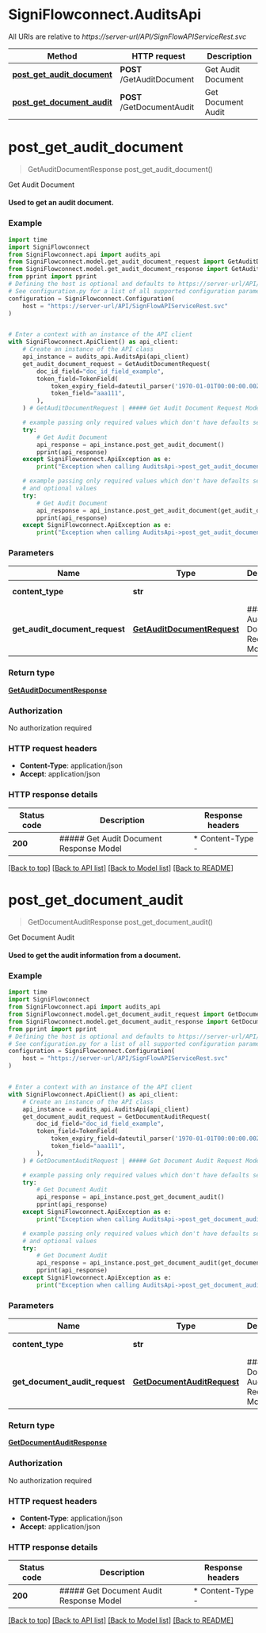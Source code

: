 # SigniFlowconnect.AuditsApi

All URIs are relative to *https://server-url/API/SignFlowAPIServiceRest.svc*

Method | HTTP request | Description
------------- | ------------- | -------------
[**post_get_audit_document**](AuditsApi.md#post_get_audit_document) | **POST** /GetAuditDocument | Get Audit Document
[**post_get_document_audit**](AuditsApi.md#post_get_document_audit) | **POST** /GetDocumentAudit | Get Document Audit


# **post_get_audit_document**
> GetAuditDocumentResponse post_get_audit_document()

Get Audit Document

#### Used to get an audit document.

### Example

```python
import time
import SigniFlowconnect
from SigniFlowconnect.api import audits_api
from SigniFlowconnect.model.get_audit_document_request import GetAuditDocumentRequest
from SigniFlowconnect.model.get_audit_document_response import GetAuditDocumentResponse
from pprint import pprint
# Defining the host is optional and defaults to https://server-url/API/SignFlowAPIServiceRest.svc
# See configuration.py for a list of all supported configuration parameters.
configuration = SigniFlowconnect.Configuration(
    host = "https://server-url/API/SignFlowAPIServiceRest.svc"
)


# Enter a context with an instance of the API client
with SigniFlowconnect.ApiClient() as api_client:
    # Create an instance of the API class
    api_instance = audits_api.AuditsApi(api_client)
    get_audit_document_request = GetAuditDocumentRequest(
        doc_id_field="doc_id_field_example",
        token_field=TokenField(
            token_expiry_field=dateutil_parser('1970-01-01T00:00:00.00Z'),
            token_field="aaa111",
        ),
    ) # GetAuditDocumentRequest | ##### Get Audit Document Request Model (optional)

    # example passing only required values which don't have defaults set
    try:
        # Get Audit Document
        api_response = api_instance.post_get_audit_document()
        pprint(api_response)
    except SigniFlowconnect.ApiException as e:
        print("Exception when calling AuditsApi->post_get_audit_document: %s\n" % e)

    # example passing only required values which don't have defaults set
    # and optional values
    try:
        # Get Audit Document
        api_response = api_instance.post_get_audit_document(get_audit_document_request=get_audit_document_request)
        pprint(api_response)
    except SigniFlowconnect.ApiException as e:
        print("Exception when calling AuditsApi->post_get_audit_document: %s\n" % e)
```


### Parameters

Name | Type | Description  | Notes
------------- | ------------- | ------------- | -------------
 **content_type** | **str**|  | defaults to "application/json"
 **get_audit_document_request** | [**GetAuditDocumentRequest**](GetAuditDocumentRequest.md)| ##### Get Audit Document Request Model | [optional]

### Return type

[**GetAuditDocumentResponse**](GetAuditDocumentResponse.md)

### Authorization

No authorization required

### HTTP request headers

 - **Content-Type**: application/json
 - **Accept**: application/json


### HTTP response details
| Status code | Description | Response headers |
|-------------|-------------|------------------|
**200** | ##### Get Audit Document Response Model |  * Content-Type -  <br>  |

[[Back to top]](#) [[Back to API list]](../README.md#documentation-for-api-endpoints) [[Back to Model list]](../README.md#documentation-for-models) [[Back to README]](../README.md)

# **post_get_document_audit**
> GetDocumentAuditResponse post_get_document_audit()

Get Document Audit

#### Used to get the audit information from a document.

### Example

```python
import time
import SigniFlowconnect
from SigniFlowconnect.api import audits_api
from SigniFlowconnect.model.get_document_audit_request import GetDocumentAuditRequest
from SigniFlowconnect.model.get_document_audit_response import GetDocumentAuditResponse
from pprint import pprint
# Defining the host is optional and defaults to https://server-url/API/SignFlowAPIServiceRest.svc
# See configuration.py for a list of all supported configuration parameters.
configuration = SigniFlowconnect.Configuration(
    host = "https://server-url/API/SignFlowAPIServiceRest.svc"
)


# Enter a context with an instance of the API client
with SigniFlowconnect.ApiClient() as api_client:
    # Create an instance of the API class
    api_instance = audits_api.AuditsApi(api_client)
    get_document_audit_request = GetDocumentAuditRequest(
        doc_id_field="doc_id_field_example",
        token_field=TokenField(
            token_expiry_field=dateutil_parser('1970-01-01T00:00:00.00Z'),
            token_field="aaa111",
        ),
    ) # GetDocumentAuditRequest | ##### Get Document Audit Request Model (optional)

    # example passing only required values which don't have defaults set
    try:
        # Get Document Audit
        api_response = api_instance.post_get_document_audit()
        pprint(api_response)
    except SigniFlowconnect.ApiException as e:
        print("Exception when calling AuditsApi->post_get_document_audit: %s\n" % e)

    # example passing only required values which don't have defaults set
    # and optional values
    try:
        # Get Document Audit
        api_response = api_instance.post_get_document_audit(get_document_audit_request=get_document_audit_request)
        pprint(api_response)
    except SigniFlowconnect.ApiException as e:
        print("Exception when calling AuditsApi->post_get_document_audit: %s\n" % e)
```


### Parameters

Name | Type | Description  | Notes
------------- | ------------- | ------------- | -------------
 **content_type** | **str**|  | defaults to "application/json"
 **get_document_audit_request** | [**GetDocumentAuditRequest**](GetDocumentAuditRequest.md)| ##### Get Document Audit Request Model | [optional]

### Return type

[**GetDocumentAuditResponse**](GetDocumentAuditResponse.md)

### Authorization

No authorization required

### HTTP request headers

 - **Content-Type**: application/json
 - **Accept**: application/json


### HTTP response details
| Status code | Description | Response headers |
|-------------|-------------|------------------|
**200** | ##### Get Document Audit Response Model |  * Content-Type -  <br>  |

[[Back to top]](#) [[Back to API list]](../README.md#documentation-for-api-endpoints) [[Back to Model list]](../README.md#documentation-for-models) [[Back to README]](../README.md)

